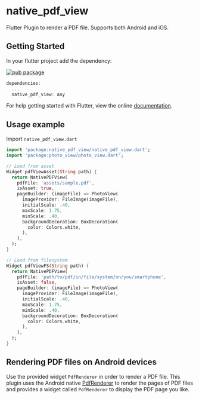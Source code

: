 # native_pdf_view

Flutter Plugin to render a PDF file. Supports both Android and iOS.

## Getting Started
In your flutter project add the dependency:

[![pub package](https://img.shields.io/pub/v/native_pdf_view.svg)](https://pub.dartlang.org/packages/native_pdf_view)

```dart
dependencies:
  ...
  native_pdf_view: any
```
For help getting started with Flutter, view the online [documentation](https://flutter.io/).

## Usage example
Import `native_pdf_view.dart`
```dart
import 'package:native_pdf_view/native_pdf_view.dart';
import 'package:photo_view/photo_view.dart';

// Load from asset
Widget pdfViewAsset(String path) {
  return NativePDFView(
    pdfFile: 'assets/sample.pdf',
    isAsset: true,
    pageBuilder: (imageFile) => PhotoView(
      imageProvider: FileImage(imageFile),
      initialScale: .40,
      maxScale: 1.75,
      minScale: .40,
      backgroundDecoration: BoxDecoration(
        color: Colors.white,
      ),
    ),
  );
}

// Load from filesystem
Widget pdfViewFS(String path) {
  return NativePDFView(
    pdfFile: 'path/to/pdf/in/file/system/on/you/smartphone',
    isAsset: false,
    pageBuilder: (imageFile) => PhotoView(
      imageProvider: FileImage(imageFile),
      initialScale: .40,
      maxScale: 1.75,
      minScale: .40,
      backgroundDecoration: BoxDecoration(
        color: Colors.white,
      ),
    ),
  );
}
```

## Rendering PDF files on Android devices
Use the provided widget `PdfRenderer` in order to render a PDF file.
This plugin uses the Android native [PdfRenderer](https://developer.android.com/reference/android/graphics/pdf/PdfRenderer) to render
the pages of PDF files and provides a widget called `PdfRenderer` to display the PDF page you like.
